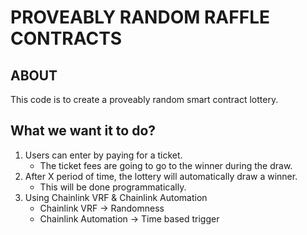 # PROVEABLY RANDOM RAFFLE CONTRACTS

## ABOUT

This code is to create a proveably random smart contract lottery.

## What we want it to do?
1. Users can enter by paying for a ticket.
    - The ticket fees are going to go to the winner during the draw.
2. After X period of time, the lottery will automatically draw a winner.
   - This will be done programmatically.
3. Using Chainlink VRF & Chainlink Automation
    - Chainlink VRF -> Randomness
    - Chainlink Automation -> Time based trigger
